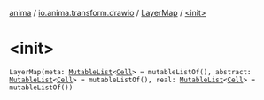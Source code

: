 [anima](../../index.md) / [io.anima.transform.drawio](../index.md) / [LayerMap](index.md) / [&lt;init&gt;](./-init-.md)

# &lt;init&gt;

`LayerMap(meta: `[`MutableList`](https://kotlinlang.org/api/latest/jvm/stdlib/kotlin.collections/-mutable-list/index.html)`<`[`Cell`](../-cell/index.md)`> = mutableListOf(), abstract: `[`MutableList`](https://kotlinlang.org/api/latest/jvm/stdlib/kotlin.collections/-mutable-list/index.html)`<`[`Cell`](../-cell/index.md)`> = mutableListOf(), real: `[`MutableList`](https://kotlinlang.org/api/latest/jvm/stdlib/kotlin.collections/-mutable-list/index.html)`<`[`Cell`](../-cell/index.md)`> = mutableListOf())`